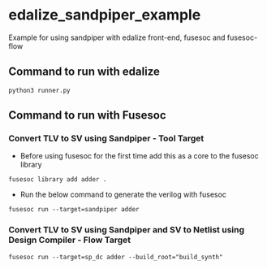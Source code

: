 # edalize_sandpiper_example
Example for using sandpiper with edalize front-end, fusesoc and fusesoc-flow

## Command to run with edalize
```python3 runner.py```

## Command to run with Fusesoc 

### Convert TLV to SV using Sandpiper - Tool Target

- Before using fusesoc for the first time add this as a core to the fusesoc library

```fusesoc library add adder .```

- Run the below command to generate the verilog with fusesoc

```fusesoc run --target=sandpiper adder```

### Convert TLV to SV using Sandpiper and SV to Netlist using Design Compiler - Flow Target
```fusesoc run --target=sp_dc adder --build_root="build_synth"```
